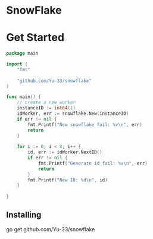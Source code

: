# SnowFlake

# Get Started

```go
package main

import (
	"fmt"
	
	"github.com/Yu-33/snowflake"
)

func main() {
    // create a new worker
    instanceID := int64(1)
    idWorker, err := snowflake.New(instanceID)
    if err != nil {
        fmt.Printf("New snowflake fail: %v\n", err)
        return
    }
    
    for i := 0; i < 8; i++ {
        id, err := idWorker.NextID()
        if err != nil {
            fmt.Printf("Generate id fail: %v\n", err)
            return
        }
        fmt.Printf("New ID: %d\n", id)
    }
	
}
```

## Installing

go get github.com/Yu-33/snowflake

